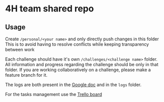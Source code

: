 # 4H team shared repo

## Usage

Create `/personal/<your name>` and only directly push changes in this folder
This is to avoid having to resolve conflicts while keeping transparency between work

Each challenge should have it's own `/challenges/<challenge name>` folder.
All information and progress regarding the challenge should be only in that folder.
If you are working collaboratively on a challenge, please make a feature branch for it.

The logs are both present in the [Google doc](https://docs.google.com/document/d/1S3NzLCrH1SU_6MrMmKWnFmo03FF_PCEw2HkK5uWUq5w/edit?usp=sharing) and in the `logs` folder.

For the tasks management use the [Trello board](https://trello.com/invite/b/hL4eu5Dg/ATTIfa62a0d578147e749c1db0da036dc1a29B8E69FB/nsec)
